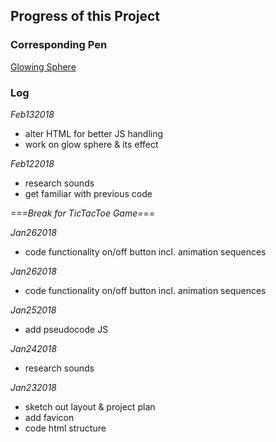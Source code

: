 ## Progress of this Project

### Corresponding Pen

[Glowing Sphere](https://codepen.io/miffili/pen/ZvZVrZ)

### Log

*Feb132018*  
* alter HTML for better JS handling  
* work on glow sphere & its effect

*Feb122018*  
* research sounds  
* get familiar with previous code

*===Break for TicTacToe Game===*

*Jan262018*  
* code functionality on/off button incl. animation sequences  

*Jan262018*  
* code functionality on/off button incl. animation sequences  

*Jan252018*  
* add pseudocode JS  

*Jan242018*  
* research sounds  

*Jan232018*  
* sketch out layout & project plan  
* add favicon
* code html structure
